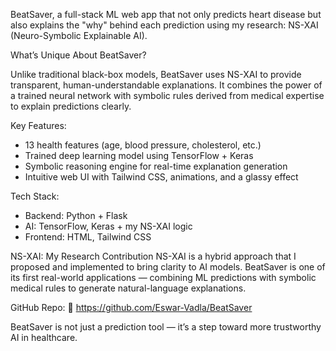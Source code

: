 BeatSaver, a full-stack ML web app that not only predicts heart disease but also explains the "why" behind each prediction using my research: NS-XAI (Neuro-Symbolic Explainable AI).

What’s Unique About BeatSaver?

Unlike traditional black-box models, BeatSaver uses NS-XAI to provide transparent, human-understandable explanations. It combines the power of a trained neural network with symbolic rules derived from medical expertise to explain predictions clearly.

Key Features:

- 13 health features (age, blood pressure, cholesterol, etc.)
- Trained deep learning model using TensorFlow + Keras
- Symbolic reasoning engine for real-time explanation generation
- Intuitive web UI with Tailwind CSS, animations, and a glassy effect

 Tech Stack:

- Backend: Python + Flask
- AI: TensorFlow, Keras + my NS-XAI logic
- Frontend: HTML, Tailwind CSS

NS-XAI: My Research Contribution NS-XAI is a hybrid approach that I proposed and implemented to bring clarity to AI models. BeatSaver is one of its first real-world applications — combining ML predictions with symbolic medical rules to generate natural-language explanations.

GitHub Repo: 🔗 https://github.com/Eswar-Vadla/BeatSaver

BeatSaver is not just a prediction tool — it’s a step toward more trustworthy AI in healthcare.

